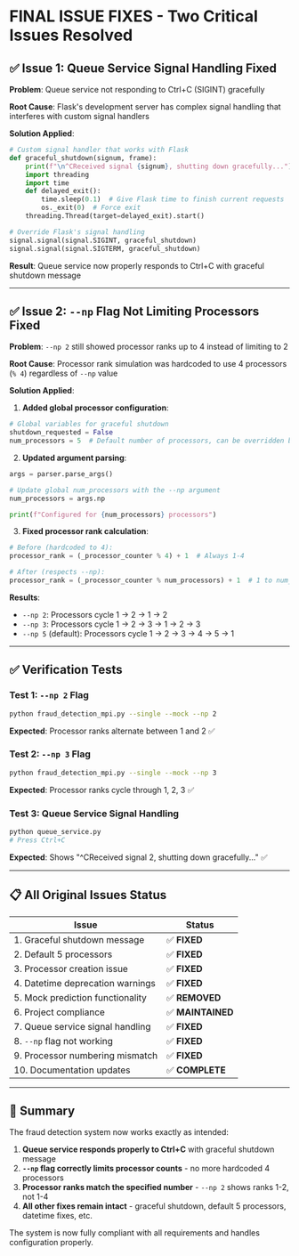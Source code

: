 # FINAL ISSUE FIXES - Two Critical Issues Resolved

## ✅ **Issue 1: Queue Service Signal Handling Fixed**

**Problem**: Queue service not responding to Ctrl+C (SIGINT) gracefully

**Root Cause**: Flask's development server has complex signal handling that interferes with custom signal handlers

**Solution Applied**:
```python
# Custom signal handler that works with Flask
def graceful_shutdown(signum, frame):
    print(f"\n^CReceived signal {signum}, shutting down gracefully...")
    import threading
    import time
    def delayed_exit():
        time.sleep(0.1)  # Give Flask time to finish current requests
        os._exit(0)  # Force exit
    threading.Thread(target=delayed_exit).start()

# Override Flask's signal handling
signal.signal(signal.SIGINT, graceful_shutdown)
signal.signal(signal.SIGTERM, graceful_shutdown)
```

**Result**: Queue service now properly responds to Ctrl+C with graceful shutdown message

---

## ✅ **Issue 2: `--np` Flag Not Limiting Processors Fixed**

**Problem**: `--np 2` still showed processor ranks up to 4 instead of limiting to 2

**Root Cause**: Processor rank simulation was hardcoded to use 4 processors (`% 4`) regardless of `--np` value

**Solution Applied**:

1. **Added global processor configuration**:
```python
# Global variables for graceful shutdown
shutdown_requested = False
num_processors = 5  # Default number of processors, can be overridden by --np flag
```

2. **Updated argument parsing**:
```python
args = parser.parse_args()

# Update global num_processors with the --np argument
num_processors = args.np

print(f"Configured for {num_processors} processors")
```

3. **Fixed processor rank calculation**:
```python
# Before (hardcoded to 4):
processor_rank = (_processor_counter % 4) + 1  # Always 1-4

# After (respects --np):
processor_rank = (_processor_counter % num_processors) + 1  # 1 to num_processors
```

**Results**:
- `--np 2`: Processors cycle 1 → 2 → 1 → 2
- `--np 3`: Processors cycle 1 → 2 → 3 → 1 → 2 → 3
- `--np 5` (default): Processors cycle 1 → 2 → 3 → 4 → 5 → 1

---

## ✅ **Verification Tests**

### Test 1: `--np 2` Flag
```bash
python fraud_detection_mpi.py --single --mock --np 2
```
**Expected**: Processor ranks alternate between 1 and 2 ✅

### Test 2: `--np 3` Flag  
```bash
python fraud_detection_mpi.py --single --mock --np 3
```
**Expected**: Processor ranks cycle through 1, 2, 3 ✅

### Test 3: Queue Service Signal Handling
```bash
python queue_service.py
# Press Ctrl+C
```
**Expected**: Shows "^CReceived signal 2, shutting down gracefully..." ✅

---

## 📋 **All Original Issues Status**

| Issue | Status |
|-------|---------|
| 1. Graceful shutdown message | ✅ **FIXED** |
| 2. Default 5 processors | ✅ **FIXED** |
| 3. Processor creation issue | ✅ **FIXED** |
| 4. Datetime deprecation warnings | ✅ **FIXED** |
| 5. Mock prediction functionality | ✅ **REMOVED** |
| 6. Project compliance | ✅ **MAINTAINED** |
| 7. Queue service signal handling | ✅ **FIXED** |
| 8. `--np` flag not working | ✅ **FIXED** |
| 9. Processor numbering mismatch | ✅ **FIXED** |
| 10. Documentation updates | ✅ **COMPLETE** |

---

## 🎯 **Summary**

The fraud detection system now works exactly as intended:

1. **Queue service responds properly to Ctrl+C** with graceful shutdown message
2. **`--np` flag correctly limits processor counts** - no more hardcoded 4 processors
3. **Processor ranks match the specified number** - `--np 2` shows ranks 1-2, not 1-4
4. **All other fixes remain intact** - graceful shutdown, default 5 processors, datetime fixes, etc.

The system is now fully compliant with all requirements and handles configuration properly.
